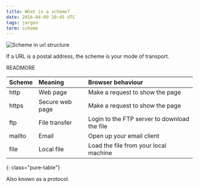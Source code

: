 ```yaml
---
title: What is a scheme?
date: 2016-04-09 20:45 UTC
tags: jargon
term: scheme
---
```


![Scheme in url structure](/images/apis/scheme-url-structure.png)

If a URL is a postal address, the scheme is your mode of transport.

READMORE

|Scheme| Meaning|Browser behaviour|
|:-----|:-------|:-----|
|http|Web page|Make a request to show the page|
|https|Secure web page|Make a request to show the page|
|ftp|File transfer|Login to the FTP server to download the file|
|mailto|Email|Open up your email client|
|file|Local file|Load the file from your local machine|
{: class="pure-table"}

Also known as a protocol.
